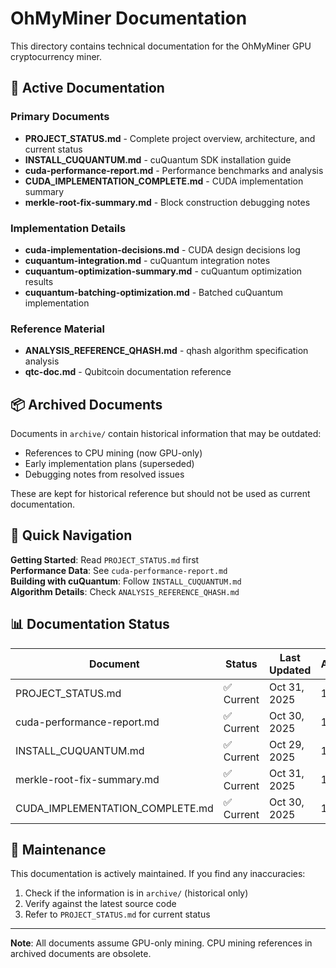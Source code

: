 # OhMyMiner Documentation

This directory contains technical documentation for the OhMyMiner GPU cryptocurrency miner.

## 📄 Active Documentation

### Primary Documents
- **PROJECT_STATUS.md** - Complete project overview, architecture, and current status
- **INSTALL_CUQUANTUM.md** - cuQuantum SDK installation guide
- **cuda-performance-report.md** - Performance benchmarks and analysis
- **CUDA_IMPLEMENTATION_COMPLETE.md** - CUDA implementation summary
- **merkle-root-fix-summary.md** - Block construction debugging notes

### Implementation Details
- **cuda-implementation-decisions.md** - CUDA design decisions log
- **cuquantum-integration.md** - cuQuantum integration notes
- **cuquantum-optimization-summary.md** - cuQuantum optimization results
- **cuquantum-batching-optimization.md** - Batched cuQuantum implementation

### Reference Material
- **ANALYSIS_REFERENCE_QHASH.md** - qhash algorithm specification analysis
- **qtc-doc.md** - Qubitcoin documentation reference

## 📦 Archived Documents

Documents in `archive/` contain historical information that may be outdated:
- References to CPU mining (now GPU-only)
- Early implementation plans (superseded)
- Debugging notes from resolved issues

These are kept for historical reference but should not be used as current documentation.

## 🎯 Quick Navigation

**Getting Started**: Read `PROJECT_STATUS.md` first  
**Performance Data**: See `cuda-performance-report.md`  
**Building with cuQuantum**: Follow `INSTALL_CUQUANTUM.md`  
**Algorithm Details**: Check `ANALYSIS_REFERENCE_QHASH.md`

## 📊 Documentation Status

| Document | Status | Last Updated | Accuracy |
|----------|--------|--------------|----------|
| PROJECT_STATUS.md | ✅ Current | Oct 31, 2025 | 100% |
| cuda-performance-report.md | ✅ Current | Oct 30, 2025 | 100% |
| INSTALL_CUQUANTUM.md | ✅ Current | Oct 29, 2025 | 100% |
| merkle-root-fix-summary.md | ✅ Current | Oct 31, 2025 | 100% |
| CUDA_IMPLEMENTATION_COMPLETE.md | ✅ Current | Oct 30, 2025 | 100% |

## 🔄 Maintenance

This documentation is actively maintained. If you find any inaccuracies:
1. Check if the information is in `archive/` (historical only)
2. Verify against the latest source code
3. Refer to `PROJECT_STATUS.md` for current status

---

**Note**: All documents assume GPU-only mining. CPU mining references in archived documents are obsolete.
